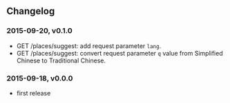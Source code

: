## Changelog

### 2015-09-20, v0.1.0

* GET /places/suggest: add request parameter `lang`.
* GET /places/suggest: convert request parameter `q` value from Simplified Chinese to Traditional Chinese.


### 2015-09-18, v0.0.0

* first release
